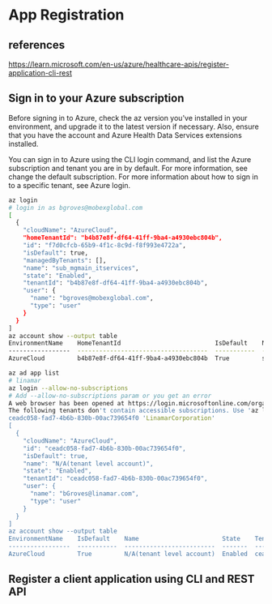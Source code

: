 # App Registration

## references

<https://learn.microsoft.com/en-us/azure/healthcare-apis/register-application-cli-rest>

## Sign in to your Azure subscription

Before signing in to Azure, check the az version you've installed in your environment, and upgrade it to the latest version if necessary. Also, ensure that you have the account and Azure Health Data Services extensions installed.

You can sign in to Azure using the CLI login command, and list the Azure subscription and tenant you are in by default. For more information, see change the default subscription. For more information about how to sign in to a specific tenant, see Azure login.

```bash
az login
# login in as bgroves@mobexglobal.com
[
  {
    "cloudName": "AzureCloud",
    "homeTenantId": "b4b87e8f-df64-41ff-9ba4-a4930ebc804b",
    "id": "f7d0cfcb-65b9-4f1c-8c9d-f8f993e4722a",
    "isDefault": true,
    "managedByTenants": [],
    "name": "sub_mgmain_itservices",
    "state": "Enabled",
    "tenantId": "b4b87e8f-df64-41ff-9ba4-a4930ebc804b",
    "user": {
      "name": "bgroves@mobexglobal.com",
      "type": "user"
    }
  }
]
az account show --output table
EnvironmentName    HomeTenantId                          IsDefault    Name                   State    TenantId
-----------------  ------------------------------------  -----------  ---------------------  -------  ------------------------------------
AzureCloud         b4b87e8f-df64-41ff-9ba4-a4930ebc804b  True         sub_mgmain_itservices  Enabled  b4b87e8f-df64-41ff-9ba4-a4930ebc804b

az ad app list
# linamar
az login --allow-no-subscriptions
# Add --allow-no-subscriptions param or you get an error
A web browser has been opened at https://login.microsoftonline.com/organizations/oauth2/v2.0/authorize. Please continue the login in the web browser. If no web browser is available or if the web browser fails to open, use device code flow with `az login --use-device-code`.
The following tenants don't contain accessible subscriptions. Use 'az login --allow-no-subscriptions' to have tenant level access.
ceadc058-fad7-4b6b-830b-00ac739654f0 'LinamarCorporation'
[
  {
    "cloudName": "AzureCloud",
    "id": "ceadc058-fad7-4b6b-830b-00ac739654f0",
    "isDefault": true,
    "name": "N/A(tenant level account)",
    "state": "Enabled",
    "tenantId": "ceadc058-fad7-4b6b-830b-00ac739654f0",
    "user": {
      "name": "bGroves@linamar.com",
      "type": "user"
    }
  }
]
az account show --output table
EnvironmentName    IsDefault    Name                       State    TenantId
-----------------  -----------  -------------------------  -------  ------------------------------------
AzureCloud         True         N/A(tenant level account)  Enabled  ceadc058-fad7-4b6b-830b-00ac739654f0

```

## Register a client application using CLI and REST API
